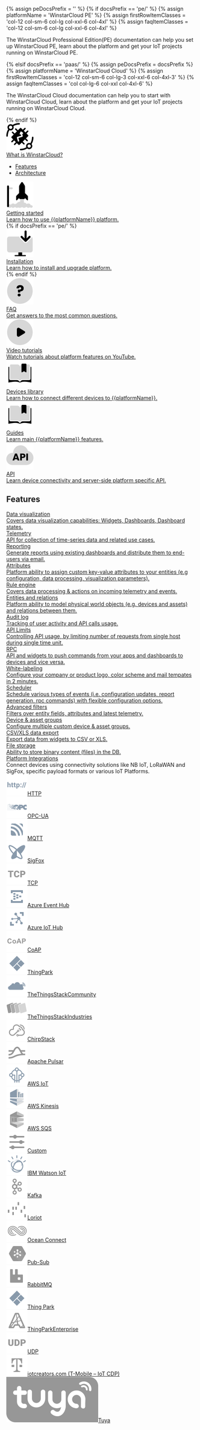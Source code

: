 {% assign peDocsPrefix = '' %}
{% if docsPrefix == 'pe/' %}
{% assign platformName = 'WinstarCloud PE' %}
{% assign firstRowItemClasses = 'col-12 col-sm-6 col-lg col-xxl-6 col-4xl' %}
{% assign faqItemClasses = 'col-12 col-sm-6 col-lg col-xxl-6 col-4xl' %}
<p>The WinstarCloud Professional Edition(PE) documentation can help you set up WinstarCloud PE, learn about the platform and get your IoT projects running on WinstarCloud PE.</p>
{% elsif docsPrefix == 'paas/' %}
{% assign peDocsPrefix = docsPrefix %}
{% assign platformName = 'WinstarCloud Cloud' %}
{% assign firstRowItemClasses = 'col-12 col-sm-6 col-lg-3 col-xxl-6 col-4xl-3' %}
{% assign faqItemClasses = 'col col-lg-6 col-xxl col-4xl-6' %}
<p>The WinstarCloud Cloud documentation can help you to start with WinstarCloud Cloud, learn about the platform and get your IoT projects running on WinstarCloud Cloud.</p>
{% endif %}

<div class="doc-features row mt-4">
    <div class="{{firstRowItemClasses}} mb-4">
        <a class="feature-card" href="/docs/{{docsPrefix}}getting-started-guides/what-is-winstarcloud/">
            <img class="feature-logo" src="/images/feature-logo/winstarcloud-logo.svg" alt="Winstarcloud logo">
            <div class="feature-title">What is WinstarCloud?</div>
            <div class="feature-text">
                <ul>
                    <li>Features</li>
                    <li>Architecture</li>
                </ul>
            </div>
        </a>
    </div>
    <div class="{{firstRowItemClasses}} mb-4">
        <a class="feature-card" href="/docs/{{docsPrefix}}getting-started-guides/helloworld/">
            <img class="feature-logo" src="/images/feature-logo/getting-started.svg" alt="Getting started icon">
            <div class="feature-title">Getting started</div>
            <div class="feature-text">
                Learn how to use {{platformName}} platform.
            </div>
        </a>
    </div>
{% if docsPrefix == 'pe/' %}
    <div class="{{firstRowItemClasses}} mb-4">
        <a class="feature-card" href="/docs/user-guide/install/pe/installation-options/">
            <img class="feature-logo" src="/images/feature-logo/install.svg" alt="Install icon">
            <div class="feature-title">Installation</div>
            <div class="feature-text">
                Learn how to install and upgrade platform.
            </div>
        </a>
    </div>
{% endif %}
    <div class="{{faqItemClasses}} mb-4">
        <a class="feature-card" href="/docs/{{docsPrefix}}faq/">
            <img class="feature-logo" src="/images/feature-logo/faq.svg" alt="Question icon">
            <div class="feature-title">FAQ</div>
            <div class="feature-text">
                Get answers to the most common questions.
            </div>
        </a>
    </div>
    <div class="w-100"></div>
    <div class="col-12 col-sm-6 col-lg-3 col-xxl-6 col-4xl-3 mb-4">
        <a class="feature-card" href="https://www.youtube.com/channel/UCDb9fsV-YR4JmnipAMGsVAQ/videos">
            <img class="feature-logo" src="/images/feature-logo/tutorials.svg" alt="Tutorials icon">
            <div class="feature-title">Video tutorials</div>
            <div class="feature-text">
                Watch tutorials about platform features on YouTube.
            </div>
        </a>
    </div>
    <div class="col-12 col-sm-6 col-lg-3 col-xxl-6 col-4xl-3 mb-4">
        <a class="feature-card" href="/docs/{{docsPrefix}}devices-library/">
            <img class="feature-logo" src="/images/feature-logo/guides.svg" alt="Guides icon">
            <div class="feature-title">Devices library</div>
            <div class="feature-text">
                Learn how to connect different devices to {{platformName}}.
            </div>
        </a>
    </div>
    <div class="col-12 col-sm-6 col-lg-3 col-xxl-6 col-4xl-3 mb-4">
        <a class="feature-card" href="/docs/{{docsPrefix}}guides/">
            <img class="feature-logo" src="/images/feature-logo/guides.svg" alt="Guides icon">
            <div class="feature-title">Guides</div>
            <div class="feature-text">
                Learn main {{platformName}} features.
            </div>
        </a>
    </div>
    <div class="col-12 col-sm-6 col-lg-3 col-xxl-6 col-4xl-3 mb-4">
        <a class="feature-card" href="/docs/{{docsPrefix}}api/">
            <img class="feature-logo" src="/images/feature-logo/api.svg" alt="Api documentation icon">
            <div class="feature-title">API</div>
            <div class="feature-text">
                Learn device connectivity and server-side platform specific API.
            </div>
        </a>
    </div>
</div>

<h2 id="features">Features</h2>

<div class="doc-features row mt-4">
    <div class="col-12 col-sm-6 col-lg-4 col-xxl-6 col-4xl-4 mb-4">
        <a class="feature-card" href="/docs/{{docsPrefix}}guides/#AnchorIDDataVisualization">
            <div class="feature-title">Data visualization</div>
            <div class="feature-text">
                Covers data visualization capabilities: Widgets, Dashboards, Dashboard states.
            </div>
        </a>
    </div>
    <div class="col-12 col-sm-6 col-lg-4 col-xxl-6 col-4xl-4 mb-4">
        <a class="feature-card" href="/docs/{{docsPrefix}}user-guide/telemetry/">
            <div class="feature-title">Telemetry</div>
            <div class="feature-text">
                API for collection of time-series data and related use cases.
            </div>
        </a>
    </div>
    <div class="col-12 col-sm-6 col-lg-4 col-xxl-6 col-4xl-4 mb-4">
        <a class="feature-card" href="/docs/{{peDocsPrefix}}user-guide/reporting/">
            <div class="feature-title">Reporting</div>
            <div class="feature-text">
                Generate reports using existing dashboards and distribute them to end-users via email.
            </div>
        </a>
    </div>
    <div class="col-12 col-sm-6 col-lg-4 col-xxl-6 col-4xl-4 mb-4">
        <a class="feature-card" href="/docs/{{docsPrefix}}user-guide/attributes/">
            <div class="feature-title">Attributes</div>
            <div class="feature-text">
                Platform ability to assign custom key-value attributes to your entities (e.g configuration, data processing, visualization parameters).
            </div>
        </a>
    </div>
    <div class="col-12 col-sm-6 col-lg-4 col-xxl-6 col-4xl-4 mb-4">
        <a class="feature-card" href="/docs/{{docsPrefix}}user-guide/rule-engine-2-0/re-getting-started/">
            <div class="feature-title">Rule engine</div>
            <div class="feature-text">
                Covers data processing & actions on incoming telemetry and events.
            </div>
        </a>
    </div>
    <div class="col-12 col-sm-6 col-lg-4 col-xxl-6 col-4xl-4 mb-4">
        <a class="feature-card" href="/docs/{{docsPrefix}}user-guide/entities-and-relations/">
            <div class="feature-title">Entities and relations</div>
            <div class="feature-text">
                Platform ability to model physical world objects (e.g. devices and assets) and relations between them.
            </div>
        </a>
    </div>
    <div class="col-12 col-sm-6 col-lg-4 col-xxl-6 col-4xl-4 mb-4">
        <a class="feature-card" href="/docs/{{docsPrefix}}user-guide/audit-log/">
            <div class="feature-title">Audit log</div>
            <div class="feature-text">
                Tracking of user activity and API calls usage.
            </div>
        </a>
    </div>
    <div class="col-12 col-sm-6 col-lg-4 col-xxl-6 col-4xl-4 mb-4">
        <a class="feature-card" href="/docs/{{docsPrefix}}user-guide/api-limits/">
            <div class="feature-title">API Limits</div>
            <div class="feature-text">
                Controlling API usage, by limiting number of requests from single host during single time unit.
            </div>
        </a>
    </div>
    <div class="col-12 col-sm-6 col-lg-4 col-xxl-6 col-4xl-4 mb-4">
        <a class="feature-card" href="/docs/{{docsPrefix}}user-guide/rpc/">
            <div class="feature-title">RPC</div>
            <div class="feature-text">
                API and widgets to push commands from your apps and dashboards to devices and vice versa.
            </div>
        </a>
    </div>
    <div class="col-12 col-sm-6 col-lg-4 col-xxl-6 col-4xl-4 mb-4">
        <a class="feature-card" href="/docs/{{peDocsPrefix}}user-guide/white-labeling/">
            <div class="feature-title">White-labeling</div>
            <div class="feature-text">
                Configure your company or product logo, color scheme and mail tempates in 2 minutes.
            </div>
        </a>
    </div>
    <div class="col-12 col-sm-6 col-lg-4 col-xxl-6 col-4xl-4 mb-4">
        <a class="feature-card" href="/docs/{{peDocsPrefix}}user-guide/scheduler/">
            <div class="feature-title">Scheduler</div>
            <div class="feature-text">
                Schedule various types of events (i.e. configuration updates, report generation, rpc commands) with flexible configuration options.
            </div>
        </a>
    </div>
    <div class="col-12 col-sm-6 col-lg-4 col-xxl-6 col-4xl-4 mb-4">
        <a class="feature-card" href="/docs/{{docsPrefix}}user-guide/advanced-filters/">
            <div class="feature-title">Advanced filters</div>
            <div class="feature-text">
                Filters over entity fields, attributes and latest telemetry.
            </div>
        </a>
    </div>
    <div class="col-12 col-sm-6 col-lg-4 col-xxl-6 col-4xl-4 mb-4">
        <a class="feature-card" href="/docs/{{peDocsPrefix}}user-guide/groups/">
            <div class="feature-title">Device & asset groups</div>
            <div class="feature-text">
                Configure multiple custom device & asset groups.
            </div>
        </a>
    </div>
    <div class="col-12 col-sm-6 col-lg-4 col-xxl-6 col-4xl-4 mb-4">
        <a class="feature-card" href="/docs/{{peDocsPrefix}}user-guide/csv-xls-data-export/">
            <div class="feature-title">CSV/XLS data export</div>
            <div class="feature-text">
                Export data from widgets to CSV or XLS.
            </div>
        </a>
    </div>
    <div class="col col-lg-4 col-xxl col-4xl-4 mb-4">
        <a class="feature-card" href="/docs/{{peDocsPrefix}}user-guide/file-storage/">
            <div class="feature-title">File storage</div>
            <div class="feature-text">
                Ability to store binary content (files) in the DB.
            </div>
        </a>
    </div>
    <div class="w-100"></div>
    <div class="col col-lg-8 col-xxl col-4xl-8 mb-4">
        <div class="feature-card">
            <div class="feature-title"><a href="/docs/{{peDocsPrefix}}user-guide/integrations/">Platform Integrations</a></div>
            <div class="feature-text">
                Connect devices using connectivity solutions like NB IoT, LoRaWAN and SigFox, specific payload formats or various IoT Platforms.
            </div>
            <div class="row mt-4">
                <div class="col-12 col-sm-6 mb-4">
                    <a class="feature-card inner" href="/docs/{{peDocsPrefix}}user-guide/integrations/http/">
                        <div class="feature-title"><img class="integration-logo" src="/images/feature-logo/integration/http.svg" alt="HTTP logo icon"><span>HTTP</span></div>
                    </a>
                </div>
                <div class="col-12 col-sm-6 mb-4">
                    <a class="feature-card inner" href="/docs/{{peDocsPrefix}}user-guide/integrations/opc-ua/">
                        <div class="feature-title"><img class="integration-logo" src="/images/feature-logo/integration/opc-ua.svg" alt="OPC-UA logo icon"><span>OPC-UA</span></div>
                    </a>
                </div>
                <div class="col-12 col-sm-6 mb-4">
                    <a class="feature-card inner" href="/docs/{{peDocsPrefix}}user-guide/integrations/mqtt/">
                        <div class="feature-title"><img class="integration-logo" src="/images/feature-logo/integration/mqtt.svg" alt="MQTT logo icon"><span>MQTT</span></div>
                    </a>
                </div>
                <div class="col-12 col-sm-6 mb-4">
                    <a class="feature-card inner" href="/docs/{{peDocsPrefix}}user-guide/integrations/sigfox/">
                        <div class="feature-title"><img class="integration-logo" src="/images/feature-logo/integration/sigfox.svg" alt="SigFox logo icon"><span>SigFox</span></div>
                    </a>
                </div>
                <div class="col-12 col-sm-6 mb-4">
                    <a class="feature-card inner" href="/docs/{{peDocsPrefix}}user-guide/integrations/tcp/">
                        <div class="feature-title"><img class="integration-logo" src="/images/feature-logo/integration/tcp.svg" alt="TCP logo icon"><span>TCP</span></div>
                    </a>
                </div>
                <div class="col-12 col-sm-6 mb-4">
                    <a class="feature-card inner" href="/docs/{{peDocsPrefix}}user-guide/integrations/azure-event-hub/">
                        <div class="feature-title"><img class="integration-logo" src="/images/feature-logo/integration/azure-event-hub.svg" alt="Azure Event Hub logo icon"><span>Azure Event Hub</span></div>
                    </a>
                </div>
                <div class="col-12 col-sm-6 mb-4">
                    <a class="feature-card inner" href="/docs/{{peDocsPrefix}}user-guide/integrations/azure-iot-hub/">
                        <div class="feature-title"><img class="integration-logo" src="/images/feature-logo/integration/azure-iot-hub.svg" alt="Azure IoT Hub logo icon"><span>Azure IoT Hub</span></div>
                    </a>
                </div>
                <div class="col-12 col-sm-6 mb-4">
                    <a class="feature-card inner" href="/docs/{{peDocsPrefix}}user-guide/integrations/coap/">
                        <div class="feature-title"><img class="integration-logo" src="/images/feature-logo/integration/coap.svg" alt="CoAP logo icon"><span>CoAP</span></div>
                    </a>
                </div>
                <div class="col-12 col-sm-6 mb-4">
                    <a class="feature-card inner" href="/docs/{{peDocsPrefix}}user-guide/integrations/thingpark/">
                        <div class="feature-title"><img class="integration-logo" src="/images/feature-logo/integration/thingpark.svg" alt="Thing Park logo icon"><span>ThingPark</span></div>
                    </a>
                </div>
                <div class="col-12 col-sm-6 mb-4">
                    <a class="feature-card inner" href="/docs/{{peDocsPrefix}}user-guide/integrations/ttn/">
                        <div class="feature-title"><img class="integration-logo" src="/images/feature-logo/integration/ttn.svg" alt="The Things Stack Community logo icon"><span>TheThingsStackCommunity</span></div>
                    </a>
                </div>
                <div class="col-12 col-sm-6 mb-4">
                    <a class="feature-card inner" href="/docs/{{peDocsPrefix}}user-guide/integrations/tti/">
                        <div class="feature-title"><img class="integration-logo" src="/images/feature-logo/integration/things-stack-industries.svg" alt="The Things Stack Industries logo icon"><span>TheThingsStackIndustries</span></div>
                    </a>
                </div>
                <div class="col-12 col-sm-6 mb-4">
                    <a class="feature-card inner" href="/docs/{{peDocsPrefix}}user-guide/integrations/chirpstack/">
                        <div class="feature-title"><img class="integration-logo" src="/images/feature-logo/integration/chirpstack.svg" alt="Chirp Stack logo icon"><span>ChirpStack</span></div>
                    </a>
                </div>
                <div class="col-12 col-sm-6 mb-4">
                    <a class="feature-card inner" href="/docs/{{peDocsPrefix}}user-guide/integrations/">
                        <div class="feature-title"><img class="integration-logo" src="/images/feature-logo/integration/apache-pulsar.svg" alt="Apache Pulsar logo icon"><span>Apache Pulsar</span></div>
                    </a>
                </div>
                <div class="col-12 col-sm-6 mb-4">
                    <a class="feature-card inner" href="/docs/{{peDocsPrefix}}user-guide/integrations/aws-iot/">
                        <div class="feature-title"><img class="integration-logo" src="/images/feature-logo/integration/aws-iot.svg" alt="AWS IoT logo icon"><span>AWS IoT</span></div>
                    </a>
                </div>
                <div class="col-12 col-sm-6 mb-4">
                    <a class="feature-card inner" href="/docs/{{peDocsPrefix}}user-guide/integrations/aws-kinesis/">
                        <div class="feature-title"><img class="integration-logo" src="/images/feature-logo/integration/aws-kinesis.svg" alt="AWS Kinesis logo icon"><span>AWS Kinesis</span></div>
                    </a>
                </div>
                <div class="col-12 col-sm-6 mb-4">
                    <a class="feature-card inner" href="/docs/{{peDocsPrefix}}user-guide/integrations/">
                        <div class="feature-title"><img class="integration-logo" src="/images/feature-logo/integration/aws-sqs.svg" alt="AWS SQS logo icon"><span>AWS SQS</span></div>
                    </a>
                </div>
                <div class="col-12 col-sm-6 mb-4">
                    <a class="feature-card inner" href="/docs/{{peDocsPrefix}}user-guide/integrations/">
                        <div class="feature-title"><img class="integration-logo" src="/images/feature-logo/integration/custom.svg" alt="Custom properties icon"><span>Custom</span></div>
                    </a>
                </div>
                <div class="col-12 col-sm-6 mb-4">
                    <a class="feature-card inner" href="/docs/{{peDocsPrefix}}user-guide/integrations/ibm-watson-iot/">
                        <div class="feature-title"><img class="integration-logo" src="/images/feature-logo/integration/ibm-watson-iot.svg" alt="IBM Watson IoT"><span>IBM Watson IoT</span></div>
                    </a>
                </div>
                <div class="col-12 col-sm-6 mb-4">
                    <a class="feature-card inner" href="/docs/{{peDocsPrefix}}user-guide/integrations/kafka/">
                        <div class="feature-title"><img class="integration-logo" src="/images/feature-logo/integration/kafka.svg" alt="Kafka"><span>Kafka</span></div>
                    </a>
                </div>
                <div class="col-12 col-sm-6 mb-4">
                    <a class="feature-card inner" href="/docs/{{peDocsPrefix}}user-guide/integrations/loriot/">
                        <div class="feature-title"><img class="integration-logo" src="/images/feature-logo/integration/loriot.svg" alt="Loriot"><span>Loriot</span></div>
                    </a>
                </div>
                <div class="col-12 col-sm-6 mb-4">
                    <a class="feature-card inner" href="/docs/{{peDocsPrefix}}user-guide/integrations/ocean-connect/">
                        <div class="feature-title"><img class="integration-logo" src="/images/feature-logo/integration/ocean-connect.svg" alt="Ocean Connect"><span>Ocean Connect</span></div>
                    </a>
                </div>
                <div class="col-12 col-sm-6 mb-4">
                    <a class="feature-card inner" href="/docs/{{peDocsPrefix}}user-guide/integrations/">
                        <div class="feature-title"><img class="integration-logo" src="/images/feature-logo/integration/pub-sub.svg" alt="Pub/Sub"><span>Pub-Sub</span></div>
                    </a>
                </div>
                <div class="col-12 col-sm-6 mb-4">
                    <a class="feature-card inner" href="/docs/{{peDocsPrefix}}user-guide/integrations/">
                        <div class="feature-title"><img class="integration-logo" src="/images/feature-logo/integration/rabbitmq.svg" alt="RabbitMQ"><span>RabbitMQ</span></div>
                    </a>
                </div>
                <div class="col-12 col-sm-6 mb-4">
                    <a class="feature-card inner" href="/docs/{{peDocsPrefix}}user-guide/integrations/thingpark/">
                        <div class="feature-title"><img class="integration-logo" src="/images/feature-logo/integration/thingpark.svg" alt="ThingPark"><span>Thing Park</span></div>
                    </a>
                </div>
                <div class="col-12 col-sm-6 mb-4">
                    <a class="feature-card inner" href="/docs/{{peDocsPrefix}}user-guide/integrations/">
                        <div class="feature-title"><img class="integration-logo" src="/images/feature-logo/integration/thingpark-enterprise.svg" alt="Thing Park Enterprise logo icon"><span>ThingParkEnterprise</span></div>
                    </a>
                </div>
                <div class="col-12 col-sm-6 mb-4">
                    <a class="feature-card inner" href="/docs/{{peDocsPrefix}}user-guide/integrations/udp/">
                        <div class="feature-title"><img class="integration-logo" src="/images/feature-logo/integration/udp.svg" alt="UDP logo icon"><span>UDP</span></div>
                    </a>
                </div>
                <div class="col-12 col-sm-6 mb-4">
                    <a class="feature-card inner" href="/docs/{{peDocsPrefix}}user-guide/integrations/">
                        <div class="feature-title"><img class="integration-logo" src="/images/feature-logo/integration/iotcreators.com.svg" alt="T-Mobile – IoT CDP logo icon"><span>iotcreators.com (T-Mobile – IoT CDP)</span></div>
                    </a>
                </div>
                <div class="col-12 col-sm-6 mb-4">
                    <a class="feature-card inner" href="/docs/{{peDocsPrefix}}user-guide/integrations/tuya/">
                        <div class="feature-title"><img class="integration-logo" src="/images/feature-logo/integration/tuya.svg" alt="Tuya logo icon"><span>Tuya</span></div>
                    </a>
                </div>
            </div>
        </div>
    </div>
</div>
